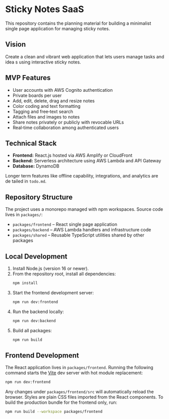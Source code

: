 # Sticky Notes SaaS

This repository contains the planning material for building a minimalist single
page application for managing sticky notes.

## Vision
Create a clean and vibrant web application that lets users manage tasks and idea
s using interactive sticky notes.

## MVP Features
- User accounts with AWS Cognito authentication
- Private boards per user
- Add, edit, delete, drag and resize notes
- Color coding and text formatting
- Tagging and free‑text search
- Attach files and images to notes
- Share notes privately or publicly with revocable URLs
- Real‑time collaboration among authenticated users

## Technical Stack
- **Frontend:** React.js hosted via AWS Amplify or CloudFront
- **Backend:** Serverless architecture using AWS Lambda and API Gateway
- **Database:** DynamoDB

Longer term features like offline capability, integrations, and analytics are de
tailed in `todo.md`.

## Repository Structure

The project uses a monorepo managed with npm workspaces. Source code lives in `packages/`:

- `packages/frontend` – React single page application
- `packages/backend` – AWS Lambda handlers and infrastructure code
- `packages/shared` – Reusable TypeScript utilities shared by other packages

## Local Development

1. Install Node.js (version 16 or newer).
2. From the repository root, install all dependencies:
   ```bash
   npm install
   ```
3. Start the frontend development server:
   ```bash
   npm run dev:frontend
   ```
4. Run the backend locally:
   ```bash
   npm run dev:backend
   ```
5. Build all packages:
   ```bash
   npm run build
   ```

## Frontend Development

The React application lives in `packages/frontend`. Running the following command
starts the [Vite](https://vitejs.dev/) dev server with hot module replacement:

```bash
npm run dev:frontend
```

Any changes under `packages/frontend/src` will automatically reload the browser.
Styles are plain CSS files imported from the React components. To build the
production bundle for the frontend only, run:

```bash
npm run build --workspace packages/frontend
```
